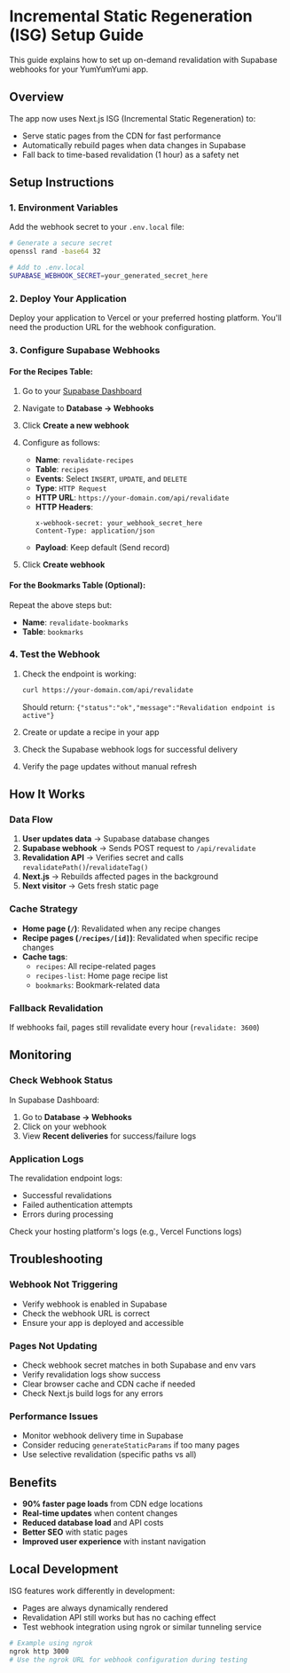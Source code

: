 # Incremental Static Regeneration (ISG) Setup Guide

This guide explains how to set up on-demand revalidation with Supabase webhooks for your YumYumYumi app.

## Overview

The app now uses Next.js ISG (Incremental Static Regeneration) to:
- Serve static pages from the CDN for fast performance
- Automatically rebuild pages when data changes in Supabase
- Fall back to time-based revalidation (1 hour) as a safety net

## Setup Instructions

### 1. Environment Variables

Add the webhook secret to your `.env.local` file:

```bash
# Generate a secure secret
openssl rand -base64 32

# Add to .env.local
SUPABASE_WEBHOOK_SECRET=your_generated_secret_here
```

### 2. Deploy Your Application

Deploy your application to Vercel or your preferred hosting platform. You'll need the production URL for the webhook configuration.

### 3. Configure Supabase Webhooks

#### For the Recipes Table:

1. Go to your [Supabase Dashboard](https://app.supabase.com)
2. Navigate to **Database → Webhooks**
3. Click **Create a new webhook**
4. Configure as follows:

   - **Name**: `revalidate-recipes`
   - **Table**: `recipes`
   - **Events**: Select `INSERT`, `UPDATE`, and `DELETE`
   - **Type**: `HTTP Request`
   - **HTTP URL**: `https://your-domain.com/api/revalidate`
   - **HTTP Headers**:
     ```
     x-webhook-secret: your_webhook_secret_here
     Content-Type: application/json
     ```
   - **Payload**: Keep default (Send record)

5. Click **Create webhook**

#### For the Bookmarks Table (Optional):

Repeat the above steps but:
- **Name**: `revalidate-bookmarks`
- **Table**: `bookmarks`

### 4. Test the Webhook

1. Check the endpoint is working:
   ```bash
   curl https://your-domain.com/api/revalidate
   ```
   Should return: `{"status":"ok","message":"Revalidation endpoint is active"}`

2. Create or update a recipe in your app
3. Check the Supabase webhook logs for successful delivery
4. Verify the page updates without manual refresh

## How It Works

### Data Flow

1. **User updates data** → Supabase database changes
2. **Supabase webhook** → Sends POST request to `/api/revalidate`
3. **Revalidation API** → Verifies secret and calls `revalidatePath()`/`revalidateTag()`
4. **Next.js** → Rebuilds affected pages in the background
5. **Next visitor** → Gets fresh static page

### Cache Strategy

- **Home page (`/`)**: Revalidated when any recipe changes
- **Recipe pages (`/recipes/[id]`)**: Revalidated when specific recipe changes
- **Cache tags**:
  - `recipes`: All recipe-related pages
  - `recipes-list`: Home page recipe list
  - `bookmarks`: Bookmark-related data

### Fallback Revalidation

If webhooks fail, pages still revalidate every hour (`revalidate: 3600`)

## Monitoring

### Check Webhook Status

In Supabase Dashboard:
1. Go to **Database → Webhooks**
2. Click on your webhook
3. View **Recent deliveries** for success/failure logs

### Application Logs

The revalidation endpoint logs:
- Successful revalidations
- Failed authentication attempts
- Errors during processing

Check your hosting platform's logs (e.g., Vercel Functions logs)

## Troubleshooting

### Webhook Not Triggering

- Verify webhook is enabled in Supabase
- Check the webhook URL is correct
- Ensure your app is deployed and accessible

### Pages Not Updating

- Check webhook secret matches in both Supabase and env vars
- Verify revalidation logs show success
- Clear browser cache and CDN cache if needed
- Check Next.js build logs for any errors

### Performance Issues

- Monitor webhook delivery time in Supabase
- Consider reducing `generateStaticParams` if too many pages
- Use selective revalidation (specific paths vs all)

## Benefits

- **90% faster page loads** from CDN edge locations
- **Real-time updates** when content changes
- **Reduced database load** and API costs
- **Better SEO** with static pages
- **Improved user experience** with instant navigation

## Local Development

ISG features work differently in development:
- Pages are always dynamically rendered
- Revalidation API still works but has no caching effect
- Test webhook integration using ngrok or similar tunneling service

```bash
# Example using ngrok
ngrok http 3000
# Use the ngrok URL for webhook configuration during testing
```
